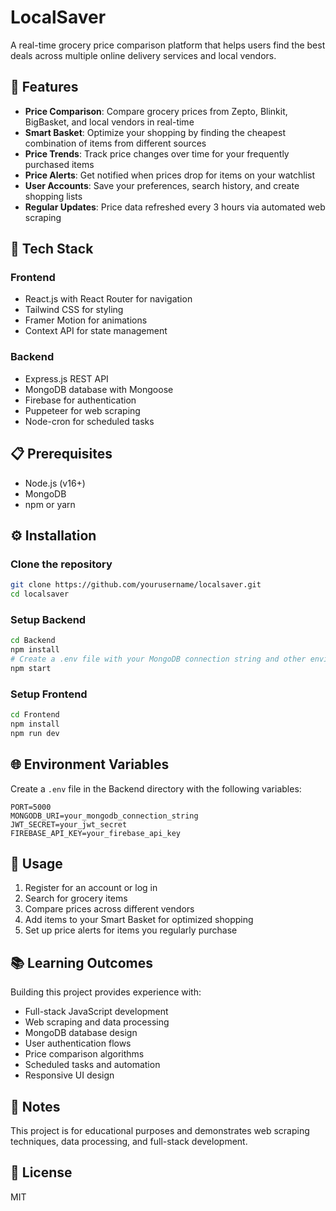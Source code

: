  # LocalSaver

A real-time grocery price comparison platform that helps users find the best deals across multiple online delivery services and local vendors.

## 🚀 Features

- **Price Comparison**: Compare grocery prices from Zepto, Blinkit, BigBasket, and local vendors in real-time
- **Smart Basket**: Optimize your shopping by finding the cheapest combination of items from different sources
- **Price Trends**: Track price changes over time for your frequently purchased items
- **Price Alerts**: Get notified when prices drop for items on your watchlist
- **User Accounts**: Save your preferences, search history, and create shopping lists
- **Regular Updates**: Price data refreshed every 3 hours via automated web scraping

## 🔧 Tech Stack

### Frontend
- React.js with React Router for navigation
- Tailwind CSS for styling
- Framer Motion for animations
- Context API for state management

### Backend
- Express.js REST API
- MongoDB database with Mongoose
- Firebase for authentication
- Puppeteer for web scraping
- Node-cron for scheduled tasks

## 📋 Prerequisites

- Node.js (v16+)
- MongoDB
- npm or yarn

## ⚙️ Installation

### Clone the repository
```bash
git clone https://github.com/yourusername/localsaver.git
cd localsaver
```

### Setup Backend
```bash
cd Backend
npm install
# Create a .env file with your MongoDB connection string and other environment variables
npm start
```

### Setup Frontend
```bash
cd Frontend
npm install
npm run dev
```

## 🌐 Environment Variables

Create a `.env` file in the Backend directory with the following variables:
```
PORT=5000
MONGODB_URI=your_mongodb_connection_string
JWT_SECRET=your_jwt_secret
FIREBASE_API_KEY=your_firebase_api_key
```

## 🚦 Usage

1. Register for an account or log in
2. Search for grocery items
3. Compare prices across different vendors
4. Add items to your Smart Basket for optimized shopping
5. Set up price alerts for items you regularly purchase

## 📚 Learning Outcomes

Building this project provides experience with:
- Full-stack JavaScript development
- Web scraping and data processing
- MongoDB database design
- User authentication flows
- Price comparison algorithms
- Scheduled tasks and automation
- Responsive UI design

## 📝 Notes

This project is for educational purposes and demonstrates web scraping techniques, data processing, and full-stack development.

## 📄 License

MIT